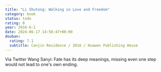 ```yaml
---
title: "Li Shutong: Walking in Love and Freedom"
category: book
status: todo
rating: 0
year: 2016-6-1
date: 2024-06-17 14:58:47+08:00
douban:
  rating: 7.1
  subtitle: Canjin Residence / 2016 / Huawen Publishing House
---
```


Via Twitter Wang Sanyi: Fate has its deep meanings, missing even one step would not lead to one's own ending.
